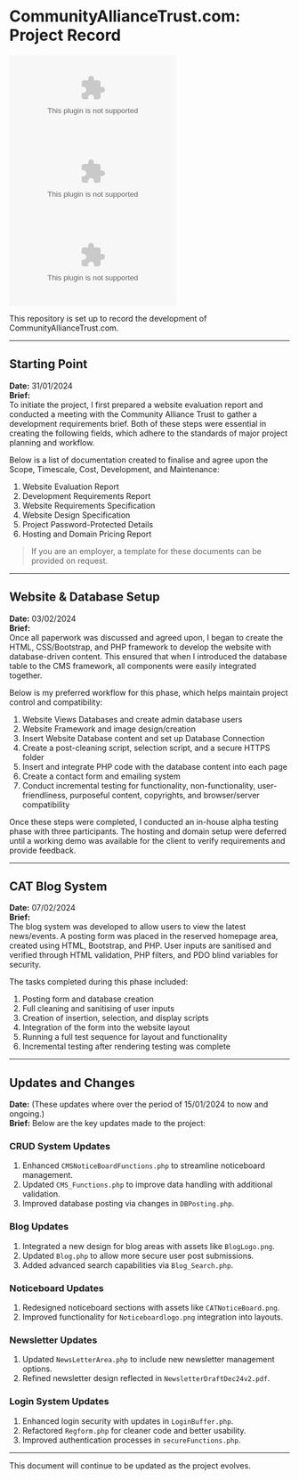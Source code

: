 
# CommunityAllianceTrust.com: Project Record

![GitHub last commit](https://img.shields.io/github/last-commit/Alexander-Milligan/CommunityAllianceTrust.com)
![GitHub repo size](https://img.shields.io/github/repo-size/Alexander-Milligan/CommunityAllianceTrust.com)
![GitHub contributors](https://img.shields.io/github/contributors/Alexander-Milligan/CommunityAllianceTrust.com)

This repository is set up to record the development of CommunityAllianceTrust.com.

---

## Starting Point
**Date:** 31/01/2024  
**Brief:**  
To initiate the project, I first prepared a website evaluation report and conducted a meeting with the Community Alliance Trust to gather a development requirements brief. Both of these steps were essential in creating the following fields, which adhere to the standards of major project planning and workflow.

Below is a list of documentation created to finalise and agree upon the Scope, Timescale, Cost, Development, and Maintenance:
1. Website Evaluation Report
2. Development Requirements Report
3. Website Requirements Specification
4. Website Design Specification
5. Project Password-Protected Details
6. Hosting and Domain Pricing Report

> If you are an employer, a template for these documents can be provided on request.

---

## Website & Database Setup
**Date:** 03/02/2024  
**Brief:**  
Once all paperwork was discussed and agreed upon, I began to create the HTML, CSS/Bootstrap, and PHP framework to develop the website with database-driven content. This ensured that when I introduced the database table to the CMS framework, all components were easily integrated together.

Below is my preferred workflow for this phase, which helps maintain project control and compatibility:
1. Website Views Databases and create admin database users
2. Website Framework and image design/creation
3. Insert Website Database content and set up Database Connection
4. Create a post-cleaning script, selection script, and a secure HTTPS folder
5. Insert and integrate PHP code with the database content into each page
6. Create a contact form and emailing system
7. Conduct incremental testing for functionality, non-functionality, user-friendliness, purposeful content, copyrights, and browser/server compatibility

Once these steps were completed, I conducted an in-house alpha testing phase with three participants. The hosting and domain setup were deferred until a working demo was available for the client to verify requirements and provide feedback.

---

## CAT Blog System
**Date:** 07/02/2024  
**Brief:**  
The blog system was developed to allow users to view the latest news/events. A posting form was placed in the reserved homepage area, created using HTML, Bootstrap, and PHP. User inputs are sanitised and verified through HTML validation, PHP filters, and PDO blind variables for security.

The tasks completed during this phase included:
1. Posting form and database creation
2. Full cleaning and sanitising of user inputs
3. Creation of insertion, selection, and display scripts
4. Integration of the form into the website layout
5. Running a full test sequence for layout and functionality
6. Incremental testing after rendering testing was complete

---

## Updates and Changes
**Date:** (These updates where over the period of 15/01/2024 to now and ongoing.)  
**Brief:** Below are the key updates made to the project:

### CRUD System Updates
1. Enhanced `CMSNoticeBoardFunctions.php` to streamline noticeboard management.
2. Updated `CMS_Functions.php` to improve data handling with additional validation.
3. Improved database posting via changes in `DBPosting.php`.

### Blog Updates
1. Integrated a new design for blog areas with assets like `BlogLogo.png`.
2. Updated `Blog.php` to allow more secure user post submissions.
3. Added advanced search capabilities via `Blog_Search.php`.

### Noticeboard Updates
1. Redesigned noticeboard sections with assets like `CATNoticeBoard.png`.
2. Improved functionality for `Noticeboardlogo.png` integration into layouts.

### Newsletter Updates
1. Updated `NewsLetterArea.php` to include new newsletter management options.
2. Refined newsletter design reflected in `NewsletterDraftDec24v2.pdf`.

### Login System Updates
1. Enhanced login security with updates in `LoginBuffer.php`.
2. Refactored `Regform.php` for cleaner code and better usability.
3. Improved authentication processes in `secureFunctions.php`.

---

This document will continue to be updated as the project evolves.

